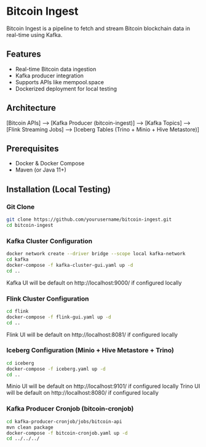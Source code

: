 # Bitcoin Ingest

Bitcoin Ingest is a pipeline to fetch and stream Bitcoin blockchain data in real-time using Kafka.

## Features

- Real-time Bitcoin data ingestion  
- Kafka producer integration  
- Supports APIs like mempool.space  
- Dockerized deployment for local testing

## Architecture
[Bitcoin APIs] --> [Kafka Producer (bitcoin-ingest)] --> [Kafka Topics] --> [Flink Streaming Jobs] --> [Iceberg Tables (Trino + Minio + Hive Metastore)]


## Prerequisites

- Docker & Docker Compose  
- Maven (or Java 11+)

## Installation (Local Testing)
### Git Clone
```bash
git clone https://github.com/yourusername/bitcoin-ingest.git
cd bitcoin-ingest
```
### Kafka Cluster Configuration
```bash
docker network create --driver bridge --scope local kafka-network
cd kafka
docker-compose -f kafka-cluster-gui.yaml up -d
cd ..
```
Kafka UI will be default on http://localhost:9000/ if configured locally
### Flink Cluster Configuration
```bash
cd flink
docker-compose -f flink-gui.yaml up -d
cd ..
```
Flink UI will be default on http://localhost:8081/ if configured locally
### Iceberg Configuration (Minio + Hive Metastore + Trino)
```bash
cd iceberg
docker-compose -f iceberg.yaml up -d
cd ..
```
Minio UI will be default on http://localhost:9101/ if configured locally
Trino UI will be default on http://localhost:8080/ if configured locally
### Kafka Producer Cronjob (bitcoin-cronjob)
```bash
cd kafka-producer-cronjob/jobs/bitcoin-api
mvn clean package
docker-compose -f bitcoin-cronjob.yaml up -d
cd ../../../
```
